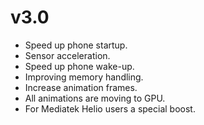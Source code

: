 # v3.0

- Speed ​​up phone startup.
- Sensor acceleration.
- Speed ​​up phone wake-up.
- Improving memory handling.
- Increase animation frames.
- All animations are moving to GPU.
- For Mediatek Helio users a special boost.

